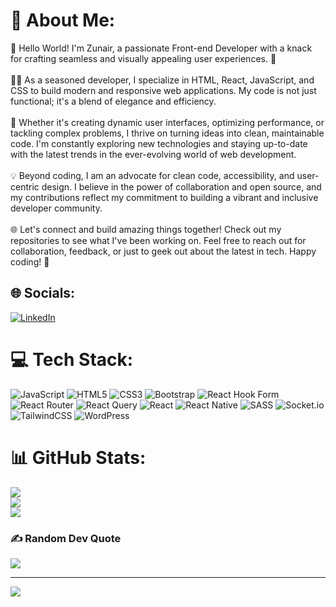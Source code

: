 # 💫 About Me:
👋 Hello World! I'm Zunair, a passionate Front-end Developer with a knack for crafting seamless and visually appealing user experiences. 🚀<br><br>👨‍💻 As a seasoned developer, I specialize in HTML, React, JavaScript, and CSS to build modern and responsive web applications. My code is not just functional; it's a blend of elegance and efficiency.<br><br>🔧 Whether it's creating dynamic user interfaces, optimizing performance, or tackling complex problems, I thrive on turning ideas into clean, maintainable code. I'm constantly exploring new technologies and staying up-to-date with the latest trends in the ever-evolving world of web development.<br><br>💡 Beyond coding, I am an advocate for clean code, accessibility, and user-centric design. I believe in the power of collaboration and open source, and my contributions reflect my commitment to building a vibrant and inclusive developer community.<br><br>🌐 Let's connect and build amazing things together! Check out my repositories to see what I've been working on. Feel free to reach out for collaboration, feedback, or just to geek out about the latest in tech. Happy coding! 🚀<br>


## 🌐 Socials:
[![LinkedIn](https://img.shields.io/badge/LinkedIn-%230077B5.svg?logo=linkedin&logoColor=white)](https://linkedin.com/in/zunair-ali18) 

# 💻 Tech Stack:
![JavaScript](https://img.shields.io/badge/javascript-%23323330.svg?style=for-the-badge&logo=javascript&logoColor=%23F7DF1E) ![HTML5](https://img.shields.io/badge/html5-%23E34F26.svg?style=for-the-badge&logo=html5&logoColor=white) ![CSS3](https://img.shields.io/badge/css3-%231572B6.svg?style=for-the-badge&logo=css3&logoColor=white) ![Bootstrap](https://img.shields.io/badge/bootstrap-%238511FA.svg?style=for-the-badge&logo=bootstrap&logoColor=white) ![React Hook Form](https://img.shields.io/badge/React%20Hook%20Form-%23EC5990.svg?style=for-the-badge&logo=reacthookform&logoColor=white) ![React Router](https://img.shields.io/badge/React_Router-CA4245?style=for-the-badge&logo=react-router&logoColor=white) ![React Query](https://img.shields.io/badge/-React%20Query-FF4154?style=for-the-badge&logo=react%20query&logoColor=white) ![React](https://img.shields.io/badge/react-%2320232a.svg?style=for-the-badge&logo=react&logoColor=%2361DAFB) ![React Native](https://img.shields.io/badge/react_native-%2320232a.svg?style=for-the-badge&logo=react&logoColor=%2361DAFB) ![SASS](https://img.shields.io/badge/SASS-hotpink.svg?style=for-the-badge&logo=SASS&logoColor=white) ![Socket.io](https://img.shields.io/badge/Socket.io-black?style=for-the-badge&logo=socket.io&badgeColor=010101) ![TailwindCSS](https://img.shields.io/badge/tailwindcss-%2338B2AC.svg?style=for-the-badge&logo=tailwind-css&logoColor=white) ![WordPress](https://img.shields.io/badge/WordPress-%23117AC9.svg?style=for-the-badge&logo=WordPress&logoColor=white)
# 📊 GitHub Stats:
![](https://github-readme-stats.vercel.app/api?username=zunair688&theme=dark&hide_border=false&include_all_commits=false&count_private=false)<br/>
![](https://github-readme-streak-stats.herokuapp.com/?user=zunair688&theme=dark&hide_border=false)<br/>
![](https://github-readme-stats.vercel.app/api/top-langs/?username=zunair688&theme=dark&hide_border=false&include_all_commits=false&count_private=false&layout=compact)

### ✍️ Random Dev Quote
![](https://quotes-github-readme.vercel.app/api?type=horizontal&theme=radical)

---
[![](https://visitcount.itsvg.in/api?id=zunair688&icon=0&color=0)](https://visitcount.itsvg.in)

<!-- Proudly created with GPRM ( https://gprm.itsvg.in ) -->
